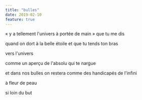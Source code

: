 ```yaml
---
title: "bulles"
date: 2019-02-10
feature: true
---
```


« y a tellement l'univers à portée de main »
que tu me dis

quand on dort à la belle étoile
et que tu tends ton bras

vers l'univers

comme un aperçu de l'absolu
qui te nargue

et dans nos bulles on restera
comme des handicapés de l'infini

à fleur de peau

si loin du but
